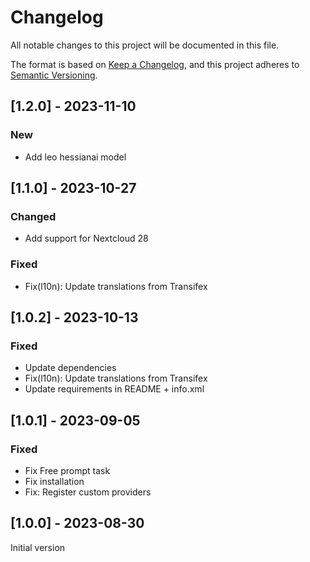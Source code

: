 # Changelog
All notable changes to this project will be documented in this file.

The format is based on [Keep a Changelog](https://keepachangelog.com/en/1.0.0/),
and this project adheres to [Semantic Versioning](https://semver.org/spec/v2.0.0.html).

## [1.2.0] - 2023-11-10

### New

- Add leo hessianai model

## [1.1.0] - 2023-10-27

### Changed

- Add support for Nextcloud 28

### Fixed
- Fix(l10n): Update translations from Transifex

## [1.0.2] - 2023-10-13

### Fixed

- Update dependencies
- Fix(l10n): Update translations from Transifex
- Update requirements in README + info.xml

## [1.0.1] - 2023-09-05

### Fixed
 - Fix Free prompt task
 - Fix installation
 - Fix: Register custom providers

## [1.0.0] - 2023-08-30
Initial version
